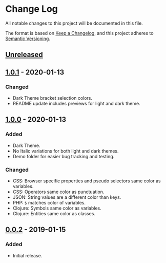 # Change Log

All notable changes to this project will be documented in this file.

The format is based on [Keep a Changelog](https://keepachangelog.com/en/1.0.0/),
and this project adheres to [Semantic Versioning](https://semver.org/spec/v2.0.0.html).

## [Unreleased]


## [1.0.1] - 2020-01-13
### Changed
- Dark Theme bracket selection colors.
- README update includes previews for light and dark theme.

## [1.0.0] - 2020-01-13
### Added
- Dark Theme.
- No Italic variations for both light and dark themes.
- Demo folder for easier bug tracking and testing.

### Changed
- CSS: Browser specific properties and pseudo selectors same color as variables.
- CSS: Operators same color as punctuation.
- JSON: String values are a different color than keys.
- PHP: `$` matches color of variables.
- Clojure: Symbols same color as variables.
- Clojure: Entities same color as classes.

## [0.0.2] - 2019-01-15
### Added
- Initial release.

[0.0.2]: https://github.com/GreeKatrina/Athena/tree/v0.0.2
[1.0.0]: https://github.com/GreeKatrina/Athena/compare/v0.0.1...v1.0.0
[1.0.1]: https://github.com/GreeKatrina/Athena/compare/v1.0.0...v1.0.1
[Unreleased]: https://github.com/GreeKatrina/Athena/compare/v1.0.1...HEAD